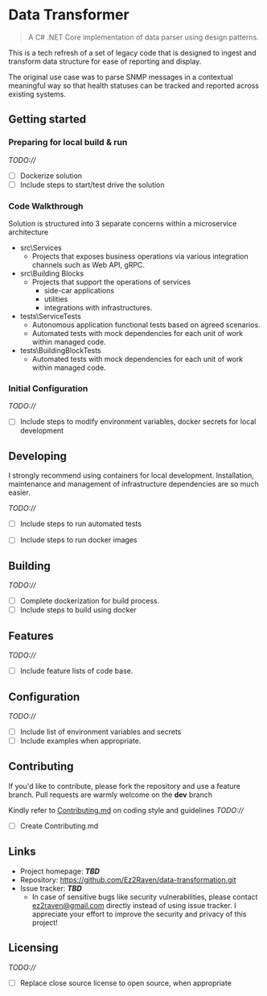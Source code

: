 # Data Transformer
> A C# .NET Core implementation of data parser using design patterns.

This is a tech refresh of a set of legacy code that is designed to ingest and 
transform data structure for ease of reporting and display.

The original use case was to parse SNMP messages in a contextual meaningful way 
so that health statuses can be tracked and reported across existing systems.

## Getting started
### Preparing for local build & run
_TODO://_
- [ ] Dockerize solution
- [ ] Include steps to start/test drive the solution

### Code Walkthrough
Solution is structured into 3 separate concerns within a microservice architecture
* src\Services
  * Projects that exposes business operations via various integration channels 
    such as Web API, gRPC.
* src\Building Blocks
  * Projects that support the operations of services
    * side-car applications
    * utilities
    * integrations with infrastructures.
* tests\ServiceTests
  * Autonomous application functional tests based on agreed scenarios.
  * Automated tests with mock dependencies for each unit of work within managed code. 
* tests\BuildingBlockTests
  * Automated tests with mock dependencies for each unit of work within managed code.

### Initial Configuration
_TODO://_
- [ ] Include steps to modify environment variables, docker secrets for local development

## Developing
I strongly recommend using containers for local development.
Installation, maintenance and management of infrastructure
dependencies are so much easier.

_TODO://_
- [ ] Include steps to run automated tests
- [ ] Include steps to run docker images


## Building

_TODO://_
- [ ] Complete dockerization for build process.
- [ ] Include steps to build using docker

## Features

_TODO://_
- [ ] Include feature lists of code base.

## Configuration

_TODO://_
- [ ] Include list of environment variables and secrets
- [ ] Include examples when appropriate.

## Contributing
If you'd like to contribute, please fork the repository and use a feature
branch. Pull requests are warmly welcome on the **dev** branch

Kindly refer to [Contributing.md]() on coding style and guidelines
_TODO://_
- [ ] Create Contributing.md 

## Links
- Project homepage: ***TBD***
- Repository: https://github.com/Ez2Raven/data-transformation.git
- Issue tracker: ***TBD***
  - In case of sensitive bugs like security vulnerabilities, please contact
    ez2raven@gmail.com directly instead of using issue tracker. I appreciate your effort
    to improve the security and privacy of this project!

## Licensing
_TODO://_
- [ ] Replace close source license to open source, when appropriate
